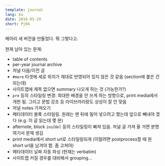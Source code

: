 ```yaml
---
template: journal
lang: ko
date: 2016-05-29
short: Pj04
...
```


메아리 새 버전을 만들었다. 뭐 그렇다고.

현재 남아 있는 문제:

* table of contents
* per-year journal archive
* 저널 다음/이전 글
* `#more` 타겟에 세로 위치가 제대로 반영되어 있지 않은 것 같음 (section에 붙은 건 되는데)
* 사이트맵에 제목 없으면 summary 나오게 하는 것 (가능한가?)
* `pre` 등의 스타일링 변경: 최대한 배경을 안 쓰게 하는 방향으로, print media에서 개판 됨. 그리고 문법 강조 등 라이브러리랑도 상성이 잘 안 맞음
* 저널 notes 가져오기
* 메타데이터 블록 스타일링. 원래는 맨 뒤에 밀어 넣으려고 했는데 앞으로 빼내야 겠다 (e.g. 이 글 읽는데 몇 분)
* afternote, block `ins`/`del` 등의 스타일링이 빠져 있음. 저널 글 가져 올 거면 분명 여기서 문제 생김
* print media에서 short url로 스타일링되게 (이럴려면 postprocess할 때 원 short url을 남겨야 함. 좀 고쳐야)
* 메타데이터 날짜 자동 파싱 (현재는 verbatim)
* 사이트맵 커질 경우를 대비해서 grouping...

